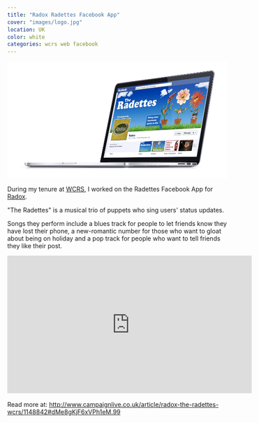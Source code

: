 ```yaml
---
title: "Radox Radettes Facebook App"
cover: "images/logo.jpg"
location: UK
color: white
categories: wcrs web facebook
---
```


![](./images/1.jpg)

During my tenure at [WCRS](http://www.wcrs.com), I worked on the Radettes Facebook App for [Radox](http://www.radox.co.uk/).

"The Radettes" is a musical trio of puppets who sing users' status updates.

Songs they perform include a blues track for people to let friends know they have lost their phone, a new-romantic number for those who want to gloat about being on holiday and a pop track for people who want to tell friends they like their post.

<iframe width="560" height="315" src="https://www.youtube.com/embed/Z4CiuK-bbyQ?rel=0&amp;controls=0&amp;showinfo=0" frameborder="0" allowfullscreen></iframe>

Read more at: http://www.campaignlive.co.uk/article/radox-the-radettes-wcrs/1148842#dMe8gKjF6xVPh1eM.99
